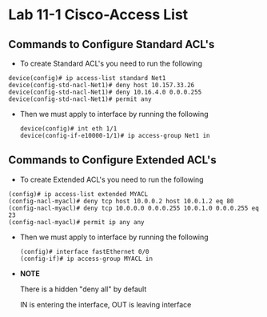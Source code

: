# Lab 11-1 Cisco-Access List

## Commands to Configure Standard ACL's 

* To create Standard ACL's you need to run the following

```
device(config)# ip access-list standard Net1
device(config-std-nacl-Net1)# deny host 10.157.33.26
device(config-std-nacl-Net1)# deny 10.16.4.0 0.0.0.255
device(config-std-nacl-Net1)# permit any
```

* Then we must apply to interface by running the following            

  ```
  device(config)# int eth 1/1
  device(config-if-e10000-1/1)# ip access-group Net1 in
  ```

  

## Commands to Configure Extended ACL's

* To create Extended ACL's you need to run the following

```
(config)# ip access-list extended MYACL
(config-nacl-myacl)# deny tcp host 10.0.0.2 host 10.0.1.2 eq 80
(config-nacl-myacl)# deny tcp 10.0.0.0 0.0.0.255 10.0.1.0 0.0.0.255 eq 23
(config-nacl-myacl)# permit ip any any
```

* Then we must apply to interface by running the following

  ```
  (config)# interface fastEthernet 0/0
  (config-if)# ip access-group MYACL in
  ```

  

- **NOTE**

  There is a hidden "deny all" by default

  IN is entering the interface, OUT is leaving interface